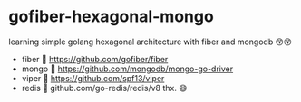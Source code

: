 # gofiber-hexagonal-mongo

learning simple golang hexagonal architecture with fiber and mongodb 😙😙

- fiber 🚀    https://github.com/gofiber/fiber
- mongo 📗    https://github.com/mongodb/mongo-go-driver
- viper 🐍    https://github.com/spf13/viper
- redis 📑    github.com/go-redis/redis/v8
thx. 😄
